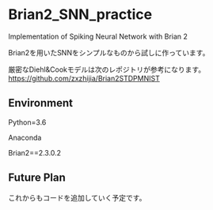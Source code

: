 # Brian2_SNN_practice
Implementation of Spiking Neural Network with Brian 2

Brian2を用いたSNNをシンプルなものから試しに作っています。

厳密なDiehl&Cookモデルは次のレポジトリが参考になります。
https://github.com/zxzhijia/Brian2STDPMNIST

## Environment

Python=3.6

Anaconda

Brian2==2.3.0.2

## Future Plan
これからもコードを追加していく予定です。

